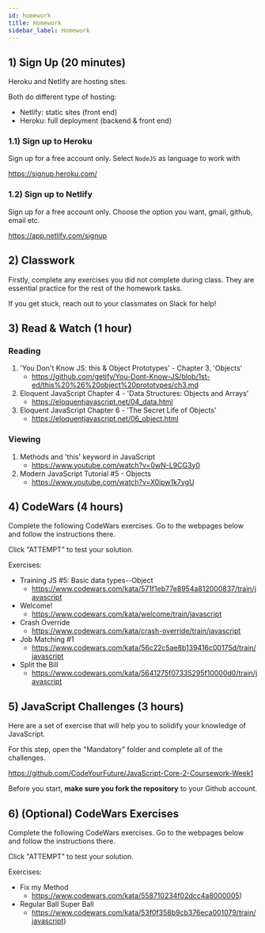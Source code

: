 ```yaml
---
id: homework
title: Homework
sidebar_label: Homework
---
```


## 1) Sign Up (20 minutes)

Heroku and Netlify are hosting sites.

Both do different type of hosting:

- Netlify: static sites (front end)
- Heroku: full deployment (backend & front end)

### 1.1) Sign up to Heroku

Sign up for a free account only. Select `NodeJS` as language to work with

https://signup.heroku.com/

### 1.2) Sign up to Netlify

Sign up for a free account only. Choose the option you want, gmail, github, email etc.

https://app.netlify.com/signup

## 2) Classwork

Firstly, complete any exercises you did not complete during class. They are essential practice for the rest of the homework tasks.

If you get stuck, reach out to your classmates on Slack for help!

## 3) Read & Watch (1 hour)

### Reading

1. 'You Don't Know JS: this & Object Prototypes' - Chapter 3, 'Objects'
   - https://github.com/getify/You-Dont-Know-JS/blob/1st-ed/this%20%26%20object%20prototypes/ch3.md
2. Eloquent JavaScript Chapter 4 - 'Data Structures: Objects and Arrays'
   - https://eloquentjavascript.net/04_data.html
3. Eloquent JavaScript Chapter 6 - 'The Secret Life of Objects'
   - https://eloquentjavascript.net/06_object.html

### Viewing

1. Methods and 'this' keyword in JavaScript
   - https://www.youtube.com/watch?v=0wN-L9CG3y0
2. Modern JavaScript Tutorial #5 - Objects
   - https://www.youtube.com/watch?v=X0ipw1k7ygU

## 4) CodeWars (4 hours)

Complete the following CodeWars exercises. Go to the webpages below and follow the instructions there.

Click "ATTEMPT" to test your solution.

Exercises:

- Training JS #5: Basic data types--Object
  - https://www.codewars.com/kata/571f1eb77e8954a812000837/train/javascript
- Welcome!
  - https://www.codewars.com/kata/welcome/train/javascript
- Crash Override
  - https://www.codewars.com/kata/crash-override/train/javascript
- Job Matching #1
  - https://www.codewars.com/kata/56c22c5ae8b139416c00175d/train/javascript
- Split the Bill
  - https://www.codewars.com/kata/5641275f07335295f10000d0/train/javascript

## 5) JavaScript Challenges (3 hours)

Here are a set of exercise that will help you to solidify your knowledge of JavaScript.

For this step, open the "Mandatory" folder and complete all of the challenges.

https://github.com/CodeYourFuture/JavaScript-Core-2-Coursework-Week1

Before you start, **make sure you fork the repository** to your Github account.

## 6) (Optional) CodeWars Exercises

Complete the following CodeWars exercises. Go to the webpages below and follow the instructions there.

Click "ATTEMPT" to test your solution.

Exercises:

- Fix my Method
  - https://www.codewars.com/kata/558710234f02dcc4a8000005)
- Regular Ball Super Ball
  - https://www.codewars.com/kata/53f0f358b9cb376eca001079/train/javascript)
